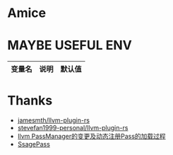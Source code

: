 # Amice 

# MAYBE USEFUL ENV

| 变量名            | 说明                                              | 默认值  |
|----------------|-------------------------------------------------|------|

# Thanks

- [jamesmth/llvm-plugin-rs](https://github.com/jamesmth/llvm-plugin-rs/tree/feat/llvm-20#)
- [stevefan1999-personal/llvm-plugin-rs](https://github.com/stevefan1999-personal/llvm-plugin-rs)
- [llvm PassManager的变更及动态注册Pass的加载过程](https://bbs.kanxue.com/thread-272801.htm)
- [SsagePass](https://github.com/SsageParuders/SsagePass)